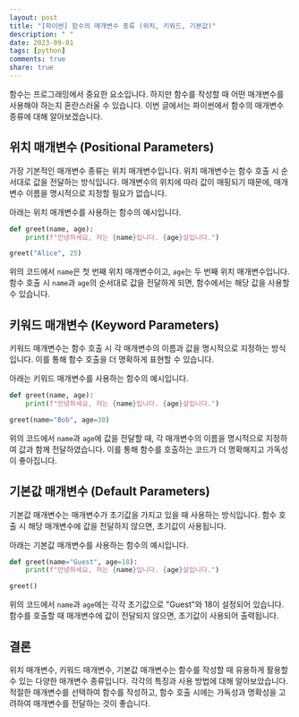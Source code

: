 ```yaml
---
layout: post
title: "[파이썬] 함수의 매개변수 종류 (위치, 키워드, 기본값)"
description: " "
date: 2023-09-01
tags: [python]
comments: true
share: true
---
```


함수는 프로그래밍에서 중요한 요소입니다. 하지만 함수를 작성할 때 어떤 매개변수를 사용해야 하는지 혼란스러울 수 있습니다. 이번 글에서는 파이썬에서 함수의 매개변수 종류에 대해 알아보겠습니다.

## 위치 매개변수 (Positional Parameters)

가장 기본적인 매개변수 종류는 위치 매개변수입니다. 위치 매개변수는 함수 호출 시 순서대로 값을 전달하는 방식입니다. 매개변수의 위치에 따라 값이 매핑되기 때문에, 매개변수 이름을 명시적으로 지정할 필요가 없습니다.

아래는 위치 매개변수를 사용하는 함수의 예시입니다.

```python
def greet(name, age):
    print(f"안녕하세요, 저는 {name}입니다. {age}살입니다.")

greet("Alice", 25)
```

위의 코드에서 `name`은 첫 번째 위치 매개변수이고, `age`는 두 번째 위치 매개변수입니다. 함수 호출 시 `name`과 `age`의 순서대로 값을 전달하게 되면, 함수에서는 해당 값을 사용할 수 있습니다.

## 키워드 매개변수 (Keyword Parameters)

키워드 매개변수는 함수 호출 시 각 매개변수의 이름과 값을 명시적으로 지정하는 방식입니다. 이를 통해 함수 호출을 더 명확하게 표현할 수 있습니다.

아래는 키워드 매개변수를 사용하는 함수의 예시입니다.

```python
def greet(name, age):
    print(f"안녕하세요, 저는 {name}입니다. {age}살입니다.")

greet(name="Bob", age=30)
```

위의 코드에서 `name`과 `age`에 값을 전달할 때, 각 매개변수의 이름을 명시적으로 지정하여 값과 함께 전달하였습니다. 이를 통해 함수를 호출하는 코드가 더 명확해지고 가독성이 좋아집니다.

## 기본값 매개변수 (Default Parameters)

기본값 매개변수는 매개변수가 초기값을 가지고 있을 때 사용하는 방식입니다. 함수 호출 시 해당 매개변수에 값을 전달하지 않으면, 초기값이 사용됩니다.

아래는 기본값 매개변수를 사용하는 함수의 예시입니다.

```python
def greet(name="Guest", age=18):
    print(f"안녕하세요, 저는 {name}입니다. {age}살입니다.")

greet()
```

위의 코드에서 `name`과 `age`에는 각각 초기값으로 "Guest"와 18이 설정되어 있습니다. 함수를 호출할 때 매개변수에 값이 전달되지 않으면, 초기값이 사용되어 출력됩니다.

## 결론

위치 매개변수, 키워드 매개변수, 기본값 매개변수는 함수를 작성할 때 유용하게 활용할 수 있는 다양한 매개변수 종류입니다. 각각의 특징과 사용 방법에 대해 알아보았습니다. 적절한 매개변수를 선택하여 함수를 작성하고, 함수 호출 시에는 가독성과 명확성을 고려하여 매개변수를 전달하는 것이 좋습니다.